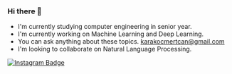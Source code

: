 ### Hi there 👋
- I'm currently studying computer engineering in senior year.
- I'm currently working on Machine Learning and Deep Learning.
- You can ask anything about these topics. karakocmertcan@gmail.com
- I'm looking to collaborate on Natural Language Processing.

[![Instagram Badge](https://img.shields.io/badge/-Instagram-C13584?style=flat-quare&labelColor=C13584&logo=instagram&logoColor=white&link=link)](https://instagram.com/mkqberry)
